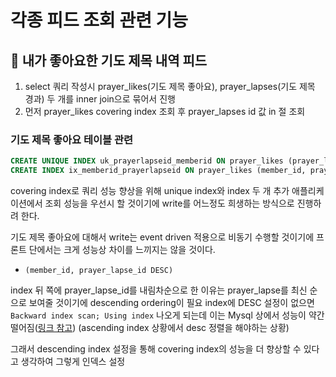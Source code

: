 # 각종 피드 조회 관련 기능

## :pushpin: 내가 좋아요한 기도 제목 내역 피드

1. select 쿼리 작성시 prayer_likes(기도 제목 좋아요), prayer_lapses(기도 제목 경과) 두 개를 inner join으로 묶어서 진행
2. 먼저 prayer_likes covering index 조회 후 prayer_lapses id 값 in 절 조회


### 기도 제목 좋아요 테이블 관련

```sql
CREATE UNIQUE INDEX uk_prayerlapseid_memberid ON prayer_likes (prayer_lapse_id, member_id);
CREATE INDEX ix_memberid_prayerlapseid ON prayer_likes (member_id, prayer_lapse_id DESC);
```
covering index로 쿼리 성능 향상을 위해 unique index와 index 두 개 추가
애플리케이션에서 조회 성능을 우선시 할 것이기에 write를 어느정도 희생하는 방식으로 진행하려 한다.

기도 제목 좋아요에 대해서 write는 event driven 적용으로 비동기 수행할 것이기에 프론트 단에서는 크게 성능상 차이를 느끼지는 않을 것이다.

- `(member_id, prayer_lapse_id DESC)` 

index 뒤 쪽에 prayer_lapse_id를 내림차순으로 한 이유는 prayer_lapse를 최신 순으로 보여줄 것이기에 descending ordering이 필요
index에 DESC 설정이 없으면 `Backward index scan; Using index` 나오게 되는데 이는 Mysql 상에서 성능이 약간 떨어짐([링크 참고](https://tech.kakao.com/posts/351))
(ascending index 상황에서 desc 정렬을 해야하는 상황)

그래서 descending index 설정을 통해 covering index의 성능을 더 향상할 수 있다고 생각하여 그렇게 인덱스 설정